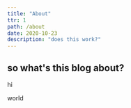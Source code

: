 ```yaml
---
title: "About"
ttr: 1
path: /about
date: 2020-10-23
description: "does this work?"
---
```


## so what's this blog about?

hi

world
